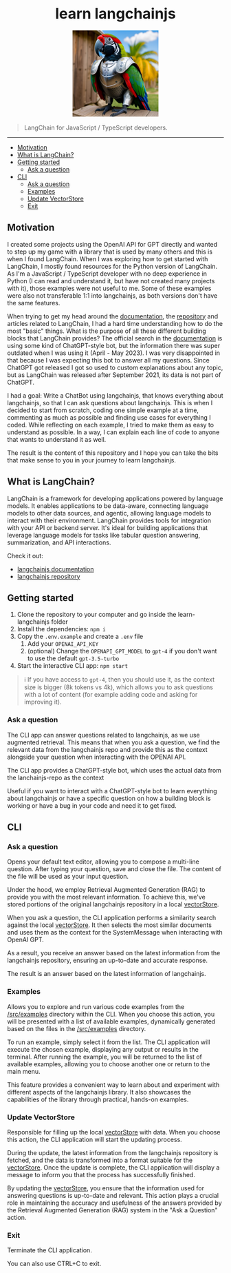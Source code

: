 <h1 align="center"><big>learn langchainjs</big></h1>

<p align="center"><img src="assets/logo.png" alt="learn langchainjs logo" width="200"/></p>

> LangChain for JavaScript / TypeScript developers.

---

<!-- toc -->

- [Motivation](#motivation)
- [What is LangChain?](#what-is-langchain)
- [Getting started](#getting-started)
  - [Ask a question](#ask-a-question)
- [CLI](#cli)
  - [Ask a question](#ask-a-question-1)
  - [Examples](#examples)
  - [Update VectorStore](#update-vectorstore)
  - [Exit](#exit)

<!-- tocstop -->

## Motivation

I created some projects using the OpenAI API for GPT directly and wanted to step up my game with a
library that is used by many others and this is when I found LangChain. When I was exploring how to
get started with LangChain, I mostly found resources for the Python version of LangChain. As I'm a
JavaScript / TypeScript developer with no deep experience in Python (I can read and understand it,
but have not created many projects with it), those examples were not useful to me. Some of these
examples were also not transferable 1:1 into langchainjs, as both versions don't have the same
features.

When trying to get my head around the [documentation](https://js.langchain.com/docs/), the
[repository](https://github.com/hwchase17/langchainjs) and articles related to LangChain, I had a
hard time understanding how to do the most "basic" things. What is the purpose of all these
different building blocks that LangChain provides? The official search in the
[documentation](https://js.langchain.com/docs/) is using some kind of ChatGPT-style bot, but the
information there was super outdated when I was using it (April - May 2023). I was very disappointed
in that because I was expecting this bot to answer all my questions. Since ChatGPT got released I
got so used to custom explanations about any topic, but as LangChain was released after September
2021, its data is not part of ChatGPT.

I had a goal: Write a ChatBot using langchainjs, that knows everything about langchainjs, so that I
can ask questions about langchainjs. This is when I decided to start from scratch, coding one simple
example at a time, commenting as much as possible and finding use cases for everything I coded.
While reflecting on each example, I tried to make them as easy to understand as possible. In a way,
I can explain each line of code to anyone that wants to understand it as well.

The result is the content of this repository and I hope you can take the bits that make sense to you
in your journey to learn langchainjs.

## What is LangChain?

LangChain is a framework for developing applications powered by language models. It enables
applications to be data-aware, connecting language models to other data sources, and agentic,
allowing language models to interact with their environment. LangChain provides tools for
integration with your API or backend server. It's ideal for building applications that leverage
language models for tasks like tabular question answering, summarization, and API interactions.

Check it out:

- [langchainjs documentation](https://js.langchain.com/docs/)
- [langchainjs repository](https://github.com/hwchase17/langchainjs)

## Getting started

1. Clone the repository to your computer and go inside the learn-langchainjs folder
2. Install the dependencies: `npm i`
3. Copy the `.env.example` and create a `.env` file
   1. Add your `OPENAI_API_KEY`
   2. (optional) Change the `OPENAPI_GPT_MODEL` to `gpt-4` if you don't want to use the default
      `gpt-3.5-turbo`
4. Start the interactive CLI app: `npm start`

> ℹ️ If you have access to `gpt-4`, then you should use it, as the context size is bigger (8k tokens
> vs 4k), which allows you to ask questions with a lot of content (for example adding code and
> asking for improving it).

### Ask a question

The CLI app can answer questions related to langchainjs, as we use augmented retrieval. This means
that when you ask a question, we find the relevant data from the langchainjs repo and provide this
as the context alongside your question when interacting with the OPENAI API.

The CLI app provides a ChatGPT-style bot, which uses the actual data from the lanchainjs-repo as the
context

Useful if you want to interact with a ChatGPT-style bot to learn everything about langchainjs or
have a specific question on how a building block is working or have a bug in your code and need it
to get fixed.

## CLI

### Ask a question

Opens your default text editor, allowing you to compose a multi-line question. After typing your
question, save and close the file. The content of the file will be used as your input question.

Under the hood, we employ Retrieval Augmented Generation (RAG) to provide you with the most relevant
information. To achieve this, we've stored portions of the original langchainjs repository in a
local [vectorStore](/data/vectorStores/langchainjs-repo/).

When you ask a question, the CLI application performs a similarity search against the local
[vectorStore](/data/vectorStores/langchainjs-repo/). It then selects the most similar documents and
uses them as the context for the SystemMessage when interacting with OpenAI GPT.

As a result, you receive an answer based on the latest information from the langchainjs repository,
ensuring an up-to-date and accurate response.

The result is an answer based on the latest information of langchainjs.

### Examples

Allows you to explore and run various code examples from the [/src/examples](/src/examples/)
directory within the CLI. When you choose this action, you will be presented with a list of
available examples, dynamically generated based on the files in the [/src/examples](/src/examples/)
directory.

To run an example, simply select it from the list. The CLI application will execute the chosen
example, displaying any output or results in the terminal. After running the example, you will be
returned to the list of available examples, allowing you to choose another one or return to the main
menu.

This feature provides a convenient way to learn about and experiment with different aspects of the
langchainjs library. It also showcases the capabilities of the library through practical, hands-on
examples.

### Update VectorStore

Responsible for filling up the local [vectorStore](/data/vectorStores/langchainjs-repo/) with data.
When you choose this action, the CLI application will start the updating process.

During the update, the latest information from the langchainjs repository is fetched, and the data
is transformed into a format suitable for the [vectorStore](/data/vectorStores/langchainjs-repo/).
Once the update is complete, the CLI application will display a message to inform you that the
process has successfully finished.

By updating the [vectorStore](/data/vectorStores/langchainjs-repo/), you ensure that the information
used for answering questions is up-to-date and relevant. This action plays a crucial role in
maintaining the accuracy and usefulness of the answers provided by the Retrieval Augmented
Generation (RAG) system in the "Ask a Question" action.

### Exit

Terminate the CLI application.

You can also use CTRL+C to exit.

